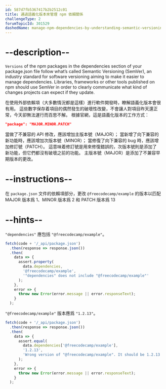 ```yaml
---
id: 587d7fb5367417b2b2512c01
title: 通過語義化版本來管理 npm 依賴關係
challengeType: 2
forumTopicId: 301529
dashedName: manage-npm-dependencies-by-understanding-semantic-versioning
---
```


# --description--

`Versions` of the npm packages in the dependencies section of your package.json file follow what’s called Semantic Versioning (SemVer), an industry standard for software versioning aiming to make it easier to manage dependencies. Libraries, frameworks or other tools published on npm should use SemVer in order to clearly communicate what kind of changes projects can expect if they update.

在使用外部依賴項（大多數情況都是這樣）進行軟件開發時，瞭解語義化版本會很有用。 這些數字保存着項目的偶然發生的破壞性改變，不會讓人對項目昨天還正常，今天卻無法運行而百思不解。 根據官網，這是語義化版本的工作方式：

```json
"package": "MAJOR.MINOR.PATCH"
```

當做了不兼容的 API 修改，應該增加主版本號（MAJOR）； 當新增了向下兼容的新功能時，應該增加次版本號（MINOR）； 當修復了向下兼容的 bug 時，應該增加修訂號（PATCH）。 這意味着修訂號是用來修復錯誤的，次版本號則是添加了新功能，但它們都沒有破壞之前的功能。 主版本號（MAJOR）是添加了不兼容早期版本的更改。

# --instructions--

在 `package.json` 文件的依賴項部分，更改 `@freecodecamp/example` 的版本以匹配 MAJOR 版本爲 1、MINOR 版本爲 2 和 PATCH 版本爲 13

# --hints--

`"dependencies"` 應包括 `"@freecodecamp/example"`。

```js
fetch(code + '/_api/package.json')
  .then(response => response.json())
  .then(
    data => {
      assert.property(
        data.dependencies,
        '@freecodecamp/example',
        '"dependencies" does not include "@freecodecamp/example"'
      );
    },
    error => {
      throw new Error(error.message || error.responseText);
    }
  );
```

`"@freecodecamp/example"` 版本應爲 `"1.2.13"`。

```js
fetch(code + '/_api/package.json')
  .then(response => response.json())
  .then(
    data => {
      assert.equal(
        data.dependencies['@freecodecamp/example'],
        '1.2.13',
        'Wrong version of "@freecodecamp/example". It should be 1.2.13'
      );
    },
    error => {
      throw new Error(error.message || error.responseText);
    }
  );
```
